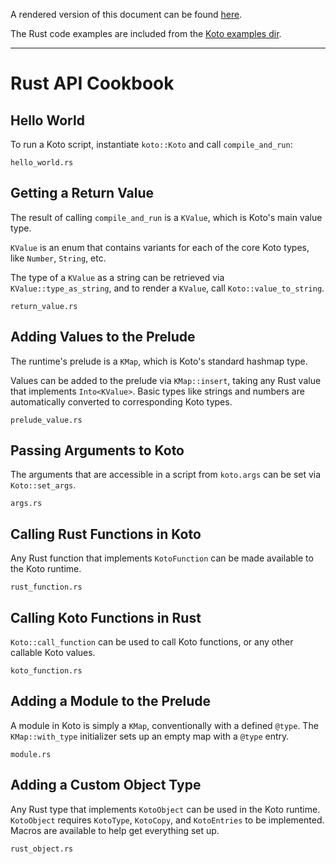 A rendered version of this document can be found
[here](https://koto.dev/docs/next/api).

The Rust code examples are included from the [Koto examples
dir](/crates/koto/examples).

---

# Rust API Cookbook

## Hello World

To run a Koto script, instantiate `koto::Koto` and call `compile_and_run`:

```rust_include
hello_world.rs
```

## Getting a Return Value

The result of calling `compile_and_run` is a `KValue`, which is Koto's main
value type.

`KValue` is an enum that contains variants for each of the core Koto types, 
like `Number`, `String`, etc.

The type of a `KValue` as a string can be retrieved via `KValue::type_as_string`,
and to render a `KValue`, call `Koto::value_to_string`.

```rust_include
return_value.rs
```

## Adding Values to the Prelude

The runtime's prelude is a `KMap`, which is Koto's standard hashmap type. 

Values can be added to the prelude via `KMap::insert`, taking any Rust value
that implements `Into<KValue>`. Basic types like strings and numbers are
automatically converted to corresponding Koto types. 

```rust_include
prelude_value.rs
```

## Passing Arguments to Koto

The arguments that are accessible in a script from `koto.args` can be set via
`Koto::set_args`.

```rust_include
args.rs
```

## Calling Rust Functions in Koto

Any Rust function that implements `KotoFunction` can be made available to the
Koto runtime. 

```rust_include
rust_function.rs
```

## Calling Koto Functions in Rust

`Koto::call_function` can be used to call Koto functions, or any other callable
Koto values.



```rust_include
koto_function.rs
```

## Adding a Module to the Prelude


A module in Koto is simply a `KMap`, conventionally with a defined `@type`.
The `KMap::with_type` initializer sets up an empty map with a `@type` entry.

```rust_include
module.rs
```

## Adding a Custom Object Type

Any Rust type that implements `KotoObject` can be used in the Koto runtime.
`KotoObject` requires `KotoType`, `KotoCopy`, and `KotoEntries` to be
implemented. Macros are available to help get everything set up.

```rust_include
rust_object.rs
```
